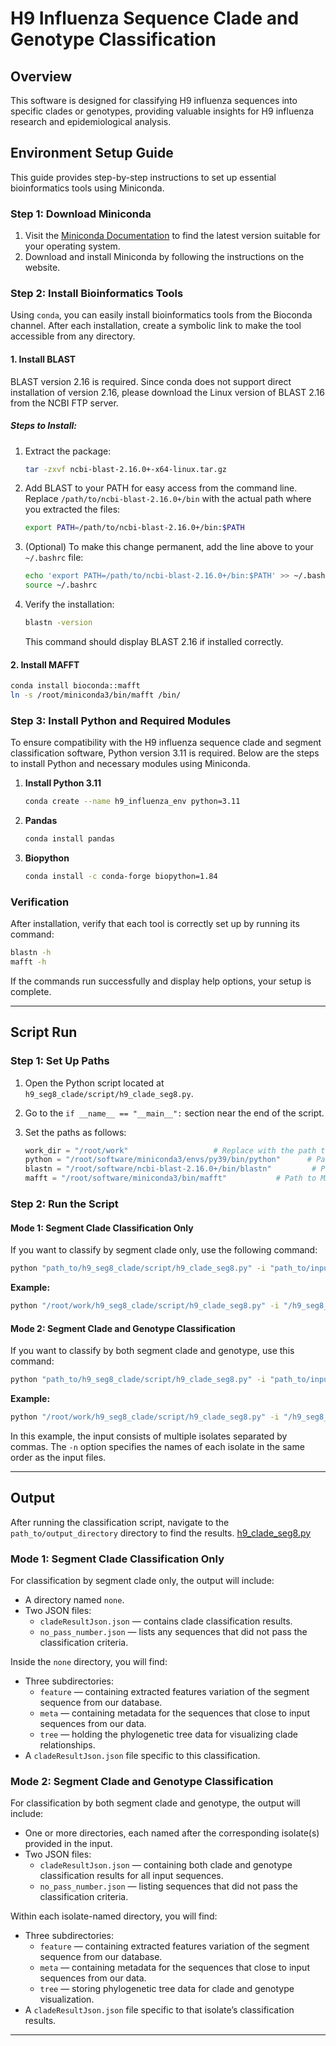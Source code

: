 
# H9 Influenza Sequence Clade and Genotype Classification

## Overview

This software is designed for classifying H9 influenza sequences into specific clades or genotypes, providing valuable insights for H9 influenza research and epidemiological analysis.

## Environment Setup Guide

This guide provides step-by-step instructions to set up essential bioinformatics tools using Miniconda.

### Step 1: Download Miniconda

1. Visit the [Miniconda Documentation](https://docs.anaconda.com/free/miniconda/) to find the latest version suitable for your operating system.
2. Download and install Miniconda by following the instructions on the website.

### Step 2: Install Bioinformatics Tools

Using `conda`, you can easily install bioinformatics tools from the Bioconda channel. After each installation, create a symbolic link to make the tool accessible from any directory.

#### 1. Install BLAST

BLAST version 2.16 is required. Since conda does not support direct installation of version 2.16, please download the Linux version of BLAST 2.16 from the NCBI FTP server.

##### Steps to Install:

1. Extract the package:
   ```bash
   tar -zxvf ncbi-blast-2.16.0+-x64-linux.tar.gz
   ```

2. Add BLAST to your PATH for easy access from the command line. Replace `/path/to/ncbi-blast-2.16.0+/bin` with the actual path where you extracted the files:

   ```bash
   export PATH=/path/to/ncbi-blast-2.16.0+/bin:$PATH
   ```

3. (Optional) To make this change permanent, add the line above to your `~/.bashrc` file:

   ```bash
   echo 'export PATH=/path/to/ncbi-blast-2.16.0+/bin:$PATH' >> ~/.bashrc
   source ~/.bashrc
   ```

4. Verify the installation:

   ```bash
   blastn -version
   ```

   This command should display BLAST 2.16 if installed correctly.


#### 2. Install MAFFT

   ```bash
   conda install bioconda::mafft
   ln -s /root/miniconda3/bin/mafft /bin/
   ```

### Step 3: Install Python and Required Modules

To ensure compatibility with the H9 influenza sequence clade and segment classification software, Python version 3.11 is required. Below are the steps to install Python and necessary modules using Miniconda.
1. **Install Python 3.11**
    ```bash
   conda create --name h9_influenza_env python=3.11
   ```

2. **Pandas**
   ```bash
   conda install pandas
   ```

3. **Biopython**
   ```bash
   conda install -c conda-forge biopython=1.84
   ```

### Verification

After installation, verify that each tool is correctly set up by running its command:

```bash
blastn -h
mafft -h
```

If the commands run successfully and display help options, your setup is complete.

---

## Script Run

### Step 1: Set Up Paths

1. Open the Python script located at `h9_seg8_clade/script/h9_clade_seg8.py`.
2. Go to the `if __name__ == "__main__":` section near the end of the script.
3. Set the paths as follows:

   ```python
   work_dir = "/root/work"                   # Replace with the path to the h9_seg8_clade directory
   python = "/root/software/miniconda3/envs/py39/bin/python"      # Path to Python executable (Python 3.11 is required)
   blastn = "/root/software/ncbi-blast-2.16.0+/bin/blastn"         # Path to BLASTN executable
   mafft = "/root/software/miniconda3/bin/mafft"           # Path to MAFFT executable
   ```

### Step 2: Run the Script

#### Mode 1: Segment Clade Classification Only

If you want to classify by segment clade only, use the following command:

```bash
python "path_to/h9_seg8_clade/script/h9_clade_seg8.py" -i "path_to/input_file" -n none -o "path_to/output_directory"
```

**Example:**

```bash
python "/root/work/h9_seg8_clade/script/h9_clade_seg8.py" -i "/h9_seg8_clade/script/example/example.fasta" -n none -o "/root/output"
```

#### Mode 2: Segment Clade and Genotype Classification

If you want to classify by both segment clade and genotype, use this command:

```bash
python "path_to/h9_seg8_clade/script/h9_clade_seg8.py" -i "path_to/input_file(s)" -n "isolate_name(s)" -o "path_to/output_directory"
```

**Example:**

```bash
python "/root/work/h9_seg8_clade/script/h9_clade_seg8.py" -i "/h9_seg8_clade/script/example/isolate_1.fasta,/h9_seg8_clade/script/example/isolate_2.fasta" -n "isolate_1,isolate_2" -o "/root/output"
```

In this example, the input consists of multiple isolates separated by commas. The `-n` option specifies the names of each isolate in the same order as the input files.

---

## Output

After running the classification script, navigate to the `path_to/output_directory` directory to find the results.
[h9_clade_seg8.py](h9_seg8_clade%2Fscript%2Fh9_clade_seg8.py)
### Mode 1: Segment Clade Classification Only

For classification by segment clade only, the output will include:
- A directory named `none`.
- Two JSON files:
  - `cladeResultJson.json` — contains clade classification results.
  - `no_pass_number.json` — lists any sequences that did not pass the classification criteria.

Inside the `none` directory, you will find:
- Three subdirectories:
  - `feature` — containing extracted features variation of the segment sequence from our database.
  - `meta` — containing metadata for the sequences that close to input sequences from our data.
  - `tree` — holding the phylogenetic tree data for visualizing clade relationships.
- A `cladeResultJson.json` file specific to this classification.

### Mode 2: Segment Clade and Genotype Classification

For classification by both segment clade and genotype, the output will include:
- One or more directories, each named after the corresponding isolate(s) provided in the input.
- Two JSON files:
  - `cladeResultJson.json` — containing both clade and genotype classification results for all input sequences.
  - `no_pass_number.json` — listing sequences that did not pass the classification criteria.

Within each isolate-named directory, you will find:
- Three subdirectories:
  - `feature` — containing extracted features variation of the segment sequence from our database.
  - `meta` — containing metadata for the sequences that close to input sequences from our data.
  - `tree` — storing phylogenetic tree data for clade and genotype visualization.
- A `cladeResultJson.json` file specific to that isolate’s classification results. 

---
